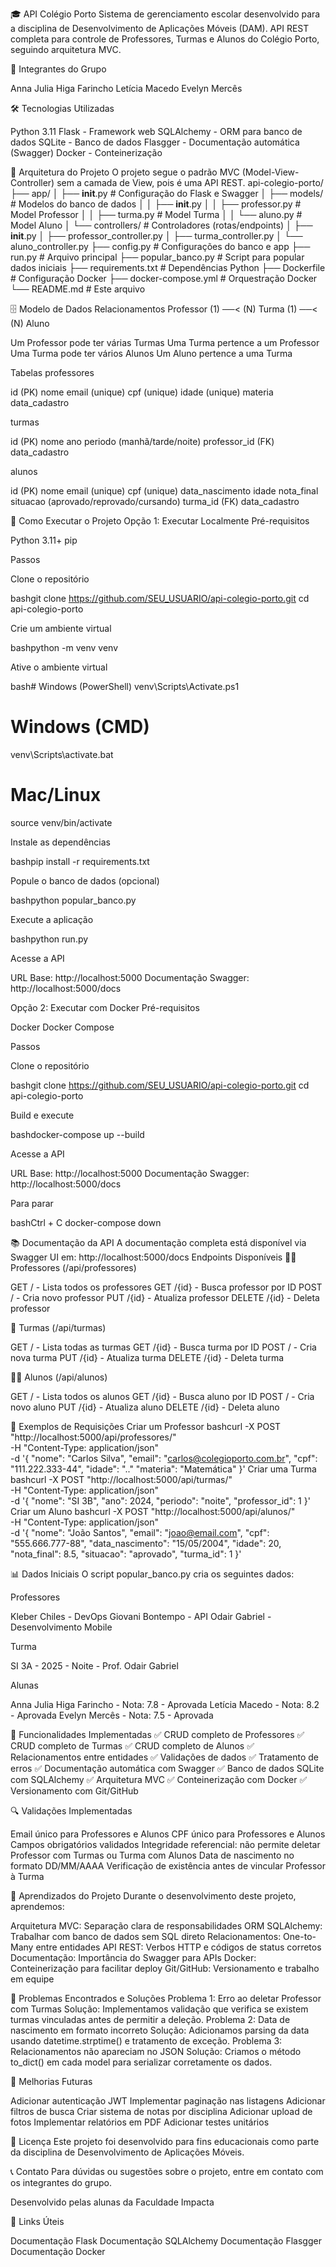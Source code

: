 🎓 API Colégio Porto
Sistema de gerenciamento escolar desenvolvido para a disciplina de Desenvolvimento de Aplicações Móveis (DAM).
API REST completa para controle de Professores, Turmas e Alunos do Colégio Porto, seguindo arquitetura MVC.

👥 Integrantes do Grupo

Anna Julia Higa Farincho
Letícia Macedo
Evelyn Mercês


🛠️ Tecnologias Utilizadas

Python 3.11
Flask - Framework web
SQLAlchemy - ORM para banco de dados
SQLite - Banco de dados
Flasgger - Documentação automática (Swagger)
Docker - Conteinerização


📁 Arquitetura do Projeto
O projeto segue o padrão MVC (Model-View-Controller) sem a camada de View, pois é uma API REST.
api-colegio-porto/
├── app/
│   ├── __init__.py           # Configuração do Flask e Swagger
│   ├── models/               # Modelos do banco de dados
│   │   ├── __init__.py
│   │   ├── professor.py      # Model Professor
│   │   ├── turma.py          # Model Turma
│   │   └── aluno.py          # Model Aluno
│   └── controllers/          # Controladores (rotas/endpoints)
│       ├── __init__.py
│       ├── professor_controller.py
│       ├── turma_controller.py
│       └── aluno_controller.py
├── config.py                 # Configurações do banco e app
├── run.py                    # Arquivo principal
├── popular_banco.py          # Script para popular dados iniciais
├── requirements.txt          # Dependências Python
├── Dockerfile                # Configuração Docker
├── docker-compose.yml        # Orquestração Docker
└── README.md                 # Este arquivo

🗄️ Modelo de Dados
Relacionamentos
Professor (1) ──< (N) Turma (1) ──< (N) Aluno

Um Professor pode ter várias Turmas
Uma Turma pertence a um Professor
Uma Turma pode ter vários Alunos
Um Aluno pertence a uma Turma

Tabelas
professores

id (PK)
nome
email (unique)
cpf (unique)
idade (unique)
materia
data_cadastro

turmas

id (PK)
nome
ano
periodo (manhã/tarde/noite)
professor_id (FK)
data_cadastro

alunos

id (PK)
nome
email (unique)
cpf (unique)
data_nascimento
idade
nota_final
situacao (aprovado/reprovado/cursando)
turma_id (FK)
data_cadastro


🚀 Como Executar o Projeto
Opção 1: Executar Localmente
Pré-requisitos

Python 3.11+
pip

Passos

Clone o repositório

bashgit clone https://github.com/SEU_USUARIO/api-colegio-porto.git
cd api-colegio-porto

Crie um ambiente virtual

bashpython -m venv venv

Ative o ambiente virtual

bash# Windows (PowerShell)
venv\Scripts\Activate.ps1

# Windows (CMD)
venv\Scripts\activate.bat

# Mac/Linux
source venv/bin/activate

Instale as dependências

bashpip install -r requirements.txt

Popule o banco de dados (opcional)

bashpython popular_banco.py

Execute a aplicação

bashpython run.py

Acesse a API


URL Base: http://localhost:5000
Documentação Swagger: http://localhost:5000/docs


Opção 2: Executar com Docker
Pré-requisitos

Docker
Docker Compose

Passos

Clone o repositório

bashgit clone https://github.com/SEU_USUARIO/api-colegio-porto.git
cd api-colegio-porto

Build e execute

bashdocker-compose up --build

Acesse a API


URL Base: http://localhost:5000
Documentação Swagger: http://localhost:5000/docs


Para parar

bashCtrl + C
docker-compose down

📚 Documentação da API
A documentação completa está disponível via Swagger UI em:
http://localhost:5000/docs
Endpoints Disponíveis
👨‍🏫 Professores (/api/professores)

GET / - Lista todos os professores
GET /{id} - Busca professor por ID
POST / - Cria novo professor
PUT /{id} - Atualiza professor
DELETE /{id} - Deleta professor

🏫 Turmas (/api/turmas)

GET / - Lista todas as turmas
GET /{id} - Busca turma por ID
POST / - Cria nova turma
PUT /{id} - Atualiza turma
DELETE /{id} - Deleta turma

👨‍🎓 Alunos (/api/alunos)

GET / - Lista todos os alunos
GET /{id} - Busca aluno por ID
POST / - Cria novo aluno
PUT /{id} - Atualiza aluno
DELETE /{id} - Deleta aluno


🧪 Exemplos de Requisições
Criar um Professor
bashcurl -X POST "http://localhost:5000/api/professores/" \
  -H "Content-Type: application/json" \
  -d '{
    "nome": "Carlos Silva",
    "email": "carlos@colegioporto.com.br",
    "cpf": "111.222.333-44",
    "idade": ".."
    "materia": "Matemática"
  }'
Criar uma Turma
bashcurl -X POST "http://localhost:5000/api/turmas/" \
  -H "Content-Type: application/json" \
  -d '{
    "nome": "SI 3B",
    "ano": 2024,
    "periodo": "noite",
    "professor_id": 1
  }'
Criar um Aluno
bashcurl -X POST "http://localhost:5000/api/alunos/" \
  -H "Content-Type: application/json" \
  -d '{
    "nome": "João Santos",
    "email": "joao@email.com",
    "cpf": "555.666.777-88",
    "data_nascimento": "15/05/2004",
    "idade": 20,
    "nota_final": 8.5,
    "situacao": "aprovado",
    "turma_id": 1
  }'

📊 Dados Iniciais
O script popular_banco.py cria os seguintes dados:

Professores

Kleber Chiles - DevOps
Giovani Bontempo - API
Odair Gabriel - Desenvolvimento Mobile

Turma

SI 3A - 2025 - Noite - Prof. Odair Gabriel

Alunas

Anna Julia Higa Farincho - Nota: 7.8 - Aprovada
Letícia Macedo - Nota: 8.2 - Aprovada
Evelyn Mercês - Nota: 7.5 - Aprovada


🎯 Funcionalidades Implementadas
✅ CRUD completo de Professores
✅ CRUD completo de Turmas
✅ CRUD completo de Alunos
✅ Relacionamentos entre entidades
✅ Validações de dados
✅ Tratamento de erros
✅ Documentação automática com Swagger
✅ Banco de dados SQLite com SQLAlchemy
✅ Arquitetura MVC
✅ Conteinerização com Docker
✅ Versionamento com Git/GitHub

🔍 Validações Implementadas

Email único para Professores e Alunos
CPF único para Professores e Alunos
Campos obrigatórios validados
Integridade referencial: não permite deletar Professor com Turmas ou Turma com Alunos
Data de nascimento no formato DD/MM/AAAA
Verificação de existência antes de vincular Professor à Turma


📝 Aprendizados do Projeto
Durante o desenvolvimento deste projeto, aprendemos:

Arquitetura MVC: Separação clara de responsabilidades
ORM SQLAlchemy: Trabalhar com banco de dados sem SQL direto
Relacionamentos: One-to-Many entre entidades
API REST: Verbos HTTP e códigos de status corretos
Documentação: Importância do Swagger para APIs
Docker: Conteinerização para facilitar deploy
Git/GitHub: Versionamento e trabalho em equipe


🐛 Problemas Encontrados e Soluções
Problema 1: Erro ao deletar Professor com Turmas
Solução: Implementamos validação que verifica se existem turmas vinculadas antes de permitir a deleção.
Problema 2: Data de nascimento em formato incorreto
Solução: Adicionamos parsing da data usando datetime.strptime() e tratamento de exceção.
Problema 3: Relacionamentos não apareciam no JSON
Solução: Criamos o método to_dict() em cada model para serializar corretamente os dados.

🚧 Melhorias Futuras

 Adicionar autenticação JWT
 Implementar paginação nas listagens
 Adicionar filtros de busca
 Criar sistema de notas por disciplina
 Adicionar upload de fotos
 Implementar relatórios em PDF
 Adicionar testes unitários


📄 Licença
Este projeto foi desenvolvido para fins educacionais como parte da disciplina de Desenvolvimento de Aplicações Móveis.

📞 Contato
Para dúvidas ou sugestões sobre o projeto, entre em contato com os integrantes do grupo.

Desenvolvido pelas alunas da Faculdade Impacta

🔗 Links Úteis

Documentação Flask
Documentação SQLAlchemy
Documentação Flasgger
Documentação Docker